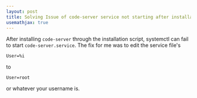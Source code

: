 ```yaml
---
layout: post
title: Solving Issue of code-server service not starting after installation
usemathjax: true
---
```


After installing `code-server` through the installation script, systemctl can fail to start `code-server.service`. The fix for me was to edit the service file's

```
User=%i
```

to 

```
User=root
```

or whatever your username is.